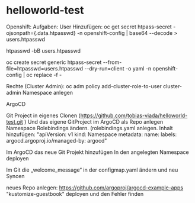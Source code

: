 # helloworld-test

Openshift:
Aufgaben:
User Hinzufügen:
oc get secret htpass-secret -ojsonpath={.data.htpasswd} -n openshift-config | base64 --decode > users.htpasswd

htpasswd -bB users.htpasswd <username> <password>

oc create secret generic htpass-secret --from-file=htpasswd=users.htpasswd --dry-run=client -o yaml -n openshift-config | oc replace -f -

Rechte (Cluster Admin):
oc adm policy add-cluster-role-to-user cluster-admin <user>
Namespace anlegen


ArgoCD

Git Project in eigenes Clonen (https://github.com/tobias-viada/helloworld-test.git ) Und das eigene GitProject im ArgoCD als Repo anlegen
Namespace Rolebindings ändern. 
(rolebindings.yaml anlegen. Inhalt hinzufügen:
"apiVersion: v1
kind: Namespace
metadata:
  name: <Namespace Name>
  labels:
    argocd.argoproj.io/managed-by: argocd"

Im ArgoCD das neue Git Projekt hinzufügen
In den angelegten Namespace deployen

Im Git die „welcome_message“ in der configmap.yaml ändern und neu Syncen


neues Repo anlegen: https://github.com/argoproj/argocd-example-apps
"kustomize-guestbook" deployen und den Fehler finden


